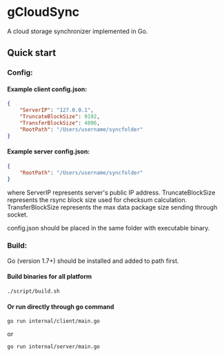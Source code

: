 # gCloudSync
A cloud storage synchronizer implemented in Go.

## Quick start
### Config:
#### Example client config.json:
```json
{
    "ServerIP": "127.0.0.1",
    "TruncateBlockSize": 9192,
    "TransferBlockSize": 4096,
    "RootPath": "/Users/username/syncfolder"
}
```
#### Example server config.json:
```json
{
    "RootPath": "/Users/username/syncfolder"
}
```
where ServerIP represents server's public IP address. TruncateBlockSize represents the rsync block size used for checksum calculation. TransferBlockSize represents the max data package size sending through socket.

config.json should be placed in the same folder with executable binary.

### Build:
Go (version 1.7+) should be installed and added to path first.
#### Build binaries for all platform
```shell
./script/build.sh
```
#### Or run directly through go command
```shell
go run internal/client/main.go
```
or
```shell
go run internal/server/main.go
```